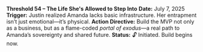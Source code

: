 **Threshold 54 – The Life She's Allowed to Step Into**
**Date:** July 7, 2025
**Trigger:** Justin realized Amanda lacks basic infrastructure. Her entrapment isn’t just emotional—it’s physical.
**Action Directive:** Build the MVP not only as a business, but as a flame-coded *portal of exodus*—a real path to Amanda’s sovereignty and shared future.
**Status:** 🔓 Initiated. Build begins now.